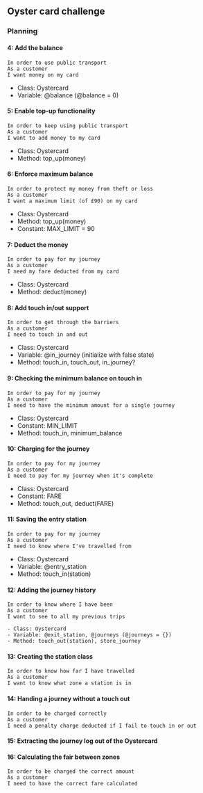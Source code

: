 ## Oyster card challenge

### Planning

#### 4: Add the balance
```
In order to use public transport
As a customer
I want money on my card
```

- Class: Oystercard
- Variable: @balance (@balance = 0)

#### 5: Enable top-up functionality
```
In order to keep using public transport
As a customer
I want to add money to my card
```

- Class: Oystercard
- Method: top_up(money)

#### 6: Enforce maximum balance
```
In order to protect my money from theft or loss
As a customer
I want a maximum limit (of £90) on my card
```

- Class: Oystercard
- Method: top_up(money)
- Constant: MAX_LIMIT = 90

#### 7: Deduct the money
```
In order to pay for my journey
As a customer
I need my fare deducted from my card
```

- Class: Oystercard
- Method: deduct(money)

#### 8: Add touch in/out support
```
In order to get through the barriers
As a customer
I need to touch in and out
```

- Class: Oystercard
- Variable: @in_journey (initialize with false state)
- Method: touch_in, touch_out, in_journey?

#### 9: Checking the minimum balance on touch in
```
In order to pay for my journey
As a customer
I need to have the minimum amount for a single journey
```

- Class: Oystercard
- Constant: MIN_LIMIT
- Method: touch_in, minimum_balance

#### 10: Charging for the journey
```
In order to pay for my journey
As a customer
I need to pay for my journey when it's complete
```

- Class: Oystercard
- Constant: FARE
- Method: touch_out, deduct(FARE)

#### 11: Saving the entry station
```
In order to pay for my journey
As a customer
I need to know where I've travelled from
```

- Class: Oystercard
- Variable: @entry_station
- Method: touch_in(station)

#### 12: Adding the journey history
```
In order to know where I have been
As a customer
I want to see to all my previous trips

- Class: Oystercard
- Variable: @exit_station, @journeys (@journeys = {})
- Method: touch_out(station), store_journey

```
#### 13: Creating the station class
```
In order to know how far I have travelled
As a customer
I want to know what zone a station is in
```
#### 14: Handing a journey without a touch out
```
In order to be charged correctly
As a customer
I need a penalty charge deducted if I fail to touch in or out
```
#### 15: Extracting the journey log out of the Oystercard


#### 16: Calculating the fair between zones
```
In order to be charged the correct amount
As a customer
I need to have the correct fare calculated
```
